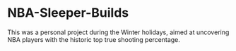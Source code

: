 # NBA-Sleeper-Builds
This was a personal project during the Winter holidays, aimed at uncovering NBA players with the historic top true shooting percentage.
